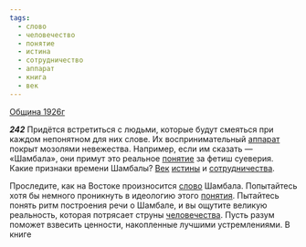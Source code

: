 ```yaml
---
tags:
  - слово
  - человечество
  - понятие
  - истина
  - сотрудничество
  - аппарат
  - книга
  - век
---
```


[Община 1926г](https://127.0.0.1:4002/agni/1926)

___242___
Придётся встретиться с людьми, которые будут смеяться при каждом непонятном для них слове. Их воспринимательный [аппарат](../../../tags/#аппарат) покрыт мозолями невежества. Например, если им сказать — «Шамбала», они примут это реальное [понятие](../../../tags/#понятие) за фетиш суеверия. Какие признаки времени Шамбалы? [Век](../../../tags/#век) [истины](../../../tags/#истина) и [сотрудничества](../../../tags/#сотрудничество).   

Проследите, как на Востоке произносится [слово](../../../tags/#слово) Шамбала. Попытайтесь хотя бы немного проникнуть в идеологию этого [понятия](../../../tags/#понятие). Пытайтесь понять ритм построения речи о Шамбале, и вы ощутите великую реальность, которая потрясает струны [человечества](../../../tags/#человечество). Пусть разум поможет взвесить ценности, накопленные лучшими устремлениями. В книге 